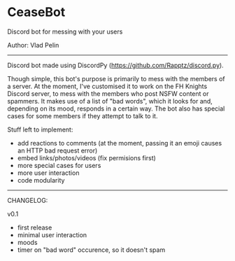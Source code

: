 # CeaseBot
Discord bot for messing with your users

Author: Vlad Pelin

---

Discord bot made using DiscordPy (https://github.com/Rapptz/discord.py).

Though simple, this bot's purpose is primarily to mess with the members of a server. At the moment, I've customised it to work on the FH Knights Discord server, to mess with the members who post NSFW content or spammers. It makes use of a list of "bad words", which it looks for and, depending on its mood, responds in a certain way. The bot also has special cases for some members if they attempt to talk to it.

Stuff left to implement:
  - add reactions to comments (at the moment, passing it an emoji causes an HTTP bad request error)
  - embed links/photos/videos (fix permisions first)
  - more special cases for users
  - more user interaction
  - code modularity
  
-----

CHANGELOG:

v0.1
  - first release
  - minimal user interaction
  - moods
  - timer on "bad word" occurence, so it doesn't spam
